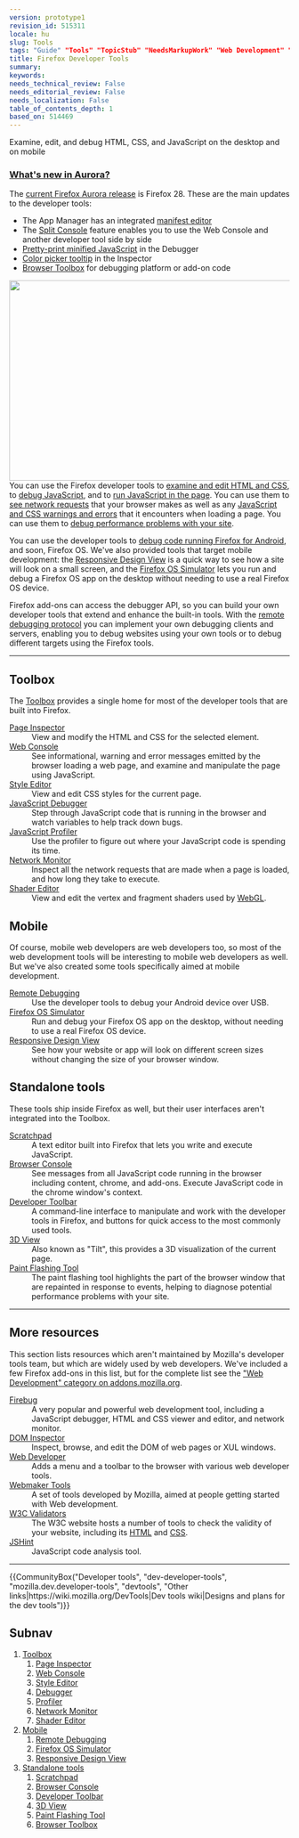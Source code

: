 ```yaml
---
version: prototype1
revision_id: 515311
locale: hu
slug: Tools
tags: "Guide" "Tools" "TopicStub" "NeedsMarkupWork" "Web Development" "NeedsTranslation" "Developing Mozilla" "Web Development:Tools"
title: Firefox Developer Tools
summary: 
keywords: 
needs_technical_review: False
needs_editorial_review: False
needs_localization: False
table_of_contents_depth: 1
based_on: 514469
---
```

<div class="summary">
 Examine, edit, and debug HTML, CSS, and JavaScript on the desktop and on mobile</div>
<div class="column-container zone-callout">
 <h3 id="What's_new_in_Aurora.3F"><a href="https://hacks.mozilla.org/2013/12/split-console-pretty-print-minified-js-and-more-firefox-developer-tools-episode-28/" title="Aurora Hacks post">What's new in Aurora?</a></h3>
 <p>The <a href="http://www.mozilla.org/en-US/firefox/aurora/" title="http://www.mozilla.org/en-US/firefox/aurora/">current Firefox Aurora release</a> is Firefox 28. These are the main updates to the developer tools:</p>
 <ul>
  <li>The App Manager has an integrated <a href="/en-US/Firefox_OS/Using_the_App_Manager#Manifest_editor">manifest editor</a></li>
  <li>The <a href="/en-US/docs/Tools/Web_Console#The_split_console">Split Console</a> feature enables you to use the Web Console and another developer tool side by side</li>
  <li><a href="/en-US/docs/Tools/Debugger#Pretty-print_a_minified_file">Pretty-print minified JavaScript</a> in the Debugger</li>
  <li><a href="/en-US/docs/Tools/Page_Inspector#Rules_view">Color picker tooltip</a> in the Inspector</li>
  <li><a href="/en-US/docs/Tools/Browser_Toolbox">Browser Toolbox</a> for debugging platform or add-on code</li>
 </ul>
</div>
<div class="column-container">
 <p><img alt="" src="https://mdn.mozillademos.org/files/6111/debugger-800.png" style="width: 800px; height: 360px; display: block; margin-left: auto; margin-right: auto;"><span class="seoSummary">You can use the Firefox developer tools to <a href="/en-US/docs/Tools/Page_Inspector" title="/en-US/docs/Tools/Page_Inspector">examine and edit HTML and CSS</a>, to <a href="/en-US/docs/Tools/Debugger" title="/en-US/docs/Tools/Debugger">debug JavaScript</a>, and to <a href="/en-US/docs/Tools/Web_Console#The_command_line_interpreter" title="/en-US/docs/Tools/Web_Console#The_command_line_interpreter">run JavaScript in the page</a>.</span> You can use them to <a href="/en-US/docs/Tools/Network_Monitor" title="/en-US/docs/Tools/Network_Monitor">see network requests</a> that your browser makes as well as any <a href="/en-US/docs/Tools/Web_Console" title="/en-US/docs/Tools/Web_Console">JavaScript and CSS warnings and errors</a> that it encounters when loading a page. You can use them to <a href="/en-US/docs/Tools/Profiler" title="/en-US/docs/Tools/Profiler">debug performance problems with your site</a>.</p>
 <p>You can use the developer tools to <a href="/en-US/docs/Tools/Remote_Debugging" title="/en-US/docs/Tools/Remote_Debugging">debug code running Firefox for Android</a>, and soon, Firefox OS. We've also provided tools that target mobile development: the <a href="/en-US/docs/Tools/Responsive_Design_View" title="/en-US/docs/Tools/Responsive_Design_View">Responsive Design View</a> is a quick way to see how a site will look on a small screen, and the <a href="/en-US/docs/Tools/Firefox_OS_Simulator" title="/en-US/docs/https://developer.mozilla.org/en-US/docs/Tools/Firefox_OS_Simulator">Firefox OS Simulator</a> lets you run and debug a Firefox OS app on the desktop without needing to use a real Firefox OS device.</p>
 <p>Firefox add-ons can access the debugger API, so you can build your own developer tools that extend and enhance the built-in tools. With the <a href="https://wiki.mozilla.org/Remote_Debugging_Protocol" title="https://wiki.mozilla.org/Remote_Debugging_Protocol">remote debugging protocol</a> you can implement your own debugging clients and servers, enabling you to debug websites using your own tools or to debug different targets using the Firefox tools.</p>
</div>
<hr>
<div class="column-container">
 <div class="column-third">
  <h2 id="Tools" name="Tools">Toolbox</h2>
  <p>The <a href="/en-US/docs/Tools/Toolbox" title="/en-US/docs/Tools/Toolbox">Toolbox</a> provides a single home for most of the developer tools that are built into Firefox.</p>
  <dl>
   <dt>
    <a href="/en-US/docs/Tools/Page_Inspector" title="Tools/Page_Inspector">Page Inspector</a></dt>
   <dd>
    View and modify the HTML and CSS for the selected element.</dd>
   <dt>
    <a href="/en-US/docs/Tools/Web_Console" title="Tools/Web_Console">Web Console </a></dt>
   <dd>
    See informational, warning and error messages emitted by the browser loading a web page, and examine and manipulate the page using JavaScript.</dd>
   <dt>
    <a href="/en-US/docs/Tools/Style_Editor" title="Tools/Style_Editor">Style Editor</a></dt>
   <dd>
    View and edit CSS styles for the current page.</dd>
   <dt>
    <a href="/en-US/docs/Tools/Debugger" title="Tools/Debugger">JavaScript Debugger</a></dt>
   <dd>
    Step through JavaScript code that is running in the browser and watch variables to help track down bugs.</dd>
   <dt>
    <a href="/en-US/docs/Tools/Profiler" title="Tools/Profiler">JavaScript Profiler</a></dt>
   <dd>
    Use the profiler to figure out where your JavaScript code is spending its time.</dd>
   <dt>
    <a href="/en-US/docs/Tools/Network_Monitor" title="Tools/Network_Monitor">Network Monitor</a></dt>
   <dd>
    Inspect all the network requests that are made when a page is loaded, and how long they take to execute.</dd>
   <dt>
    <a href="/en-US/docs/Tools/Shader_Editor">Shader Editor</a></dt>
   <dd>
    View and edit the vertex and fragment shaders used by <a href="https://developer.mozilla.org/en-US/docs/Web/WebGL">WebGL</a>.</dd>
  </dl>
 </div>
 <div class="column-third">
  <h2 id="Mobile">Mobile</h2>
  <p>Of course, mobile web developers are web developers too, so most of the web development tools will be interesting to mobile web developers as well. But we've also created some tools specifically aimed at mobile development.</p>
  <dl>
   <dt>
    <a href="/en-US/docs/Tools/Remote_Debugging" title="Tools/Remote_Debugging">Remote Debugging</a></dt>
   <dd>
    Use the developer tools to debug your Android device over USB.</dd>
   <dt>
    <a href="/en-US/docs/Tools/Firefox_OS_Simulator" title="Tools/Firefox_OS_Simulator">Firefox OS Simulator</a></dt>
   <dd>
    Run and debug your Firefox OS app on the desktop, without needing to use a real Firefox OS device.</dd>
   <dt>
    <a href="/en-us/docs/Tools/Responsive_Design_View" title="/en-us/docs/Tools/Responsive_Design_View">Responsive Design View</a></dt>
   <dd>
    See how your website or app will look on different screen sizes without changing the size of your browser window.</dd>
  </dl>
 </div>
 <div class="column-third">
  <h2 id="Standalone_tools">Standalone tools</h2>
  <p>These tools ship inside Firefox as well, but their user interfaces aren't integrated into the Toolbox.</p>
  <dl>
   <dt>
    <a href="/en-US/docs/Tools/Scratchpad" title="Tools/Scratchpad">Scratchpad</a></dt>
   <dd>
    A text editor built into Firefox that lets you write and execute JavaScript.</dd>
   <dt>
    <a href="/en-us/docs/Tools/Browser_Console" title="/en-us/docs/Tools/Responsive_Design_View">Browser Console</a></dt>
   <dd>
    See messages from all JavaScript code running in the browser including content, chrome, and add-ons. Execute JavaScript code in the chrome window's context.</dd>
   <dt>
    <a href="https://developer.mozilla.org/en-US/docs/Tools/GCLI" title="en/Tools/GCLI">Developer Toolbar</a></dt>
   <dd>
    A command-line interface to manipulate and work with the developer tools in Firefox, and buttons for quick access to the most commonly used tools.</dd>
   <dt>
    <a href="/en-US/docs/Tools/3D_View" title="Tools/3D_View">3D View</a></dt>
   <dd>
    Also known as "Tilt", this provides a 3D visualization of the current page.</dd>
   <dt>
    <a href="/en-US/docs/Tools/Paint_Flashing_Tool" title="Tools/Paint_Flashing_Tool">Paint Flashing Tool</a></dt>
   <dd>
    The paint flashing tool highlights the part of the browser window that are repainted in response to events, helping to diagnose potential performance problems with your site.</dd>
  </dl>
 </div>
</div>
<hr>
<h2 id="More_resources">More resources</h2>
<p>This section lists resources which aren't maintained by Mozilla's developer tools team, but which are widely used by web developers. We've included a few Firefox add-ons in this list, but for the complete list see the <a href="https://addons.mozilla.org/en-US/firefox/extensions/web-development/" title="https://addons.mozilla.org/en-US/firefox/extensions/web-development/">"Web Development" category on addons.mozilla.org</a>.</p>
<dl>
 <dt>
  <a href="https://www.getfirebug.com/" title="Firebug">Firebug</a></dt>
 <dd>
  A very popular and powerful web development tool, including a JavaScript debugger, HTML and CSS viewer and editor, and network monitor.</dd>
 <dt>
  <a href="https://developer.mozilla.org/en-US/docs/DOM_Inspector" title="DOM_Inspector">DOM Inspector</a></dt>
 <dd>
  Inspect, browse, and edit the DOM of web pages or XUL windows.</dd>
 <dt>
  <a href="https://addons.mozilla.org/en-US/firefox/addon/web-developer/" title="Web-Developer">Web Developer</a></dt>
 <dd>
  Adds a menu and a toolbar to the browser with various web developer tools.</dd>
 <dt>
  <a href="https://webmaker.org/en-US/tools/" title="https://webmaker.org/en-US/tools/">Webmaker Tools</a></dt>
 <dd>
  A set of tools developed by Mozilla, aimed at people getting started with Web development.</dd>
 <dt>
  <a href="http://www.w3.org/Status.html" title="W3C">W3C Validators</a></dt>
 <dd>
  The W3C website hosts a number of tools to check the validity of your website, including its <a href="http://validator.w3.org/" title="http://validator.w3.org/">HTML</a> and <a href="http://jigsaw.w3.org/css-validator/" title="http://jigsaw.w3.org/css-validator/">CSS</a>.</dd>
 <dt>
  <a href="http://www.jshint.com/" title="JSHint">JSHint</a></dt>
 <dd>
  JavaScript code analysis tool.</dd>
</dl>
<hr>
<p>{{CommunityBox("Developer tools", "dev-developer-tools", "mozilla.dev.developer-tools", "devtools", "Other links|https://wiki.mozilla.org/DevTools|Dev tools wiki|Designs and plans for the dev tools")}}</p>
<h2 id="Subnav">Subnav</h2>
<ol>
 <li><a href="/en-US/docs/Tools/Toolbox">Toolbox</a>
  <ol>
   <li><a href="/en-US/docs/Tools/Page_Inspector" title="Tools/Page_Inspector">Page Inspector</a></li>
   <li><a href="/en-US/docs/Tools/Web_Console" title="Web Console">Web Console</a></li>
   <li><a href="/en-US/docs/Tools/Style_Editor" title="Style Editor">Style Editor</a></li>
   <li><a href="/en-US/docs/Tools/Debugger" title="Debugger">Debugger</a></li>
   <li><a href="/en-US/docs/Tools/Profiler" title="Profiler">Profiler</a></li>
   <li><a href="/en-US/docs/Tools/Network_Monitor" title="Network Monitor">Network Monitor</a></li>
   <li><a href="/en-US/docs/Tools/Shader_Editor">Shader Editor</a></li>
  </ol>
 </li>
 <li><a href="#">Mobile</a>
  <ol>
   <li><a href="/en-US/docs/Tools/Remote_Debugging" title="Remote Debugging">Remote Debugging</a></li>
   <li><a href="/en-US/docs/Tools/Firefox_OS_Simulator" title="Firefox OS Simulator">Firefox OS Simulator</a></li>
   <li><a href="/en-US/docs/Tools/Responsive_Design_View" title="Responsive Design View">Responsive Design View</a></li>
  </ol>
 </li>
 <li><a href="#">Standalone tools</a>
  <ol>
   <li><a href="/en-US/docs/Tools/Scratchpad" title="Scratchpad">Scratchpad</a></li>
   <li><a href="/en-US/docs/Tools/Browser_Console" title="Browser Console">Browser Console</a></li>
   <li><a href="/en-US/docs/Tools/GCLI" title="GCLI">Developer Toolbar</a></li>
   <li><a href="/en-US/docs/Tools/3D_View" title="3D View">3D View</a></li>
   <li><a href="/en-US/docs/Tools/Paint_Flashing_Tool" title="Paint Flashing Tool">Paint Flashing Tool</a></li>
   <li><a href="/en-US/docs/Tools/Browser_Toolbox" title="Browser Toolbox">Browser Toolbox</a></li>
  </ol>
 </li>
</ol>
<p> </p>
<p> </p>

